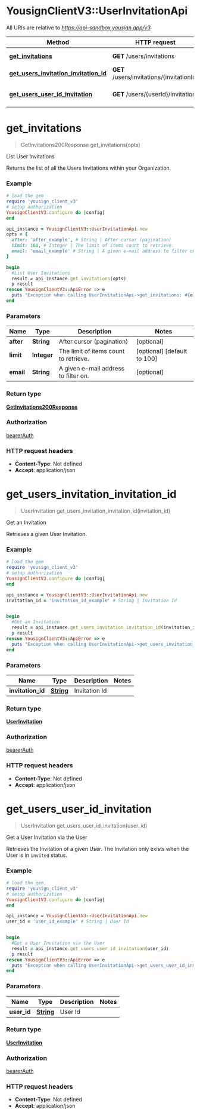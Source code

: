 # YousignClientV3::UserInvitationApi

All URIs are relative to *https://api-sandbox.yousign.app/v3*

Method | HTTP request | Description
------------- | ------------- | -------------
[**get_invitations**](UserInvitationApi.md#get_invitations) | **GET** /users/invitations | List User Invitations
[**get_users_invitation_invitation_id**](UserInvitationApi.md#get_users_invitation_invitation_id) | **GET** /users/invitations/{invitationId} | Get an Invitation
[**get_users_user_id_invitation**](UserInvitationApi.md#get_users_user_id_invitation) | **GET** /users/{userId}/invitation | Get a User Invitation via the User

# **get_invitations**
> GetInvitations200Response get_invitations(opts)

List User Invitations

Returns the list of all the Users Invitations within your Organization.

### Example
```ruby
# load the gem
require 'yousign_client_v3'
# setup authorization
YousignClientV3.configure do |config|
end

api_instance = YousignClientV3::UserInvitationApi.new
opts = { 
  after: 'after_example', # String | After cursor (pagination)
  limit: 100, # Integer | The limit of items count to retrieve.
  email: 'email_example' # String | A given e-mail address to filter on.
}

begin
  #List User Invitations
  result = api_instance.get_invitations(opts)
  p result
rescue YousignClientV3::ApiError => e
  puts "Exception when calling UserInvitationApi->get_invitations: #{e}"
end
```

### Parameters

Name | Type | Description  | Notes
------------- | ------------- | ------------- | -------------
 **after** | **String**| After cursor (pagination) | [optional] 
 **limit** | **Integer**| The limit of items count to retrieve. | [optional] [default to 100]
 **email** | **String**| A given e-mail address to filter on. | [optional] 

### Return type

[**GetInvitations200Response**](GetInvitations200Response.md)

### Authorization

[bearerAuth](../README.md#bearerAuth)

### HTTP request headers

 - **Content-Type**: Not defined
 - **Accept**: application/json



# **get_users_invitation_invitation_id**
> UserInvitation get_users_invitation_invitation_id(invitation_id)

Get an Invitation

Retrieves a given User Invitation.

### Example
```ruby
# load the gem
require 'yousign_client_v3'
# setup authorization
YousignClientV3.configure do |config|
end

api_instance = YousignClientV3::UserInvitationApi.new
invitation_id = 'invitation_id_example' # String | Invitation Id


begin
  #Get an Invitation
  result = api_instance.get_users_invitation_invitation_id(invitation_id)
  p result
rescue YousignClientV3::ApiError => e
  puts "Exception when calling UserInvitationApi->get_users_invitation_invitation_id: #{e}"
end
```

### Parameters

Name | Type | Description  | Notes
------------- | ------------- | ------------- | -------------
 **invitation_id** | [**String**](.md)| Invitation Id | 

### Return type

[**UserInvitation**](UserInvitation.md)

### Authorization

[bearerAuth](../README.md#bearerAuth)

### HTTP request headers

 - **Content-Type**: Not defined
 - **Accept**: application/json



# **get_users_user_id_invitation**
> UserInvitation get_users_user_id_invitation(user_id)

Get a User Invitation via the User

Retrieves the Invitation of a given User. The Invitation only exists when the User is in `invited` status.

### Example
```ruby
# load the gem
require 'yousign_client_v3'
# setup authorization
YousignClientV3.configure do |config|
end

api_instance = YousignClientV3::UserInvitationApi.new
user_id = 'user_id_example' # String | User Id


begin
  #Get a User Invitation via the User
  result = api_instance.get_users_user_id_invitation(user_id)
  p result
rescue YousignClientV3::ApiError => e
  puts "Exception when calling UserInvitationApi->get_users_user_id_invitation: #{e}"
end
```

### Parameters

Name | Type | Description  | Notes
------------- | ------------- | ------------- | -------------
 **user_id** | [**String**](.md)| User Id | 

### Return type

[**UserInvitation**](UserInvitation.md)

### Authorization

[bearerAuth](../README.md#bearerAuth)

### HTTP request headers

 - **Content-Type**: Not defined
 - **Accept**: application/json



